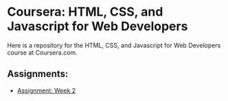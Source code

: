 # Coursera: HTML, CSS, and Javascript for Web Developers


Here is a repository for the HTML, CSS, and Javascript for Web Developers course at Coursera.com.


## Assignments:

- [Assignment: Week 2](https://omidghasemi21.github.io/CourseraHTML/site/assignments/module2-solution/index.html)

